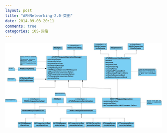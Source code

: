 ```yaml
---
layout: post
title: "AFNNetworking-2.0-类图"
date: 2014-09-03 20:11
comments: true
categories: iOS-网络
---
```



![image](/images/post/2014-09-03-afnnetworking-2-dot-0-lei-tu/AFNNetworking_main_class_picture.jpg)